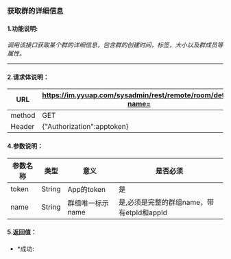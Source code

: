 ### 获取群的详细信息

#### 1.功能说明:
*调用该接口获取某个群的详细信息，包含群的创建时间，标签，大小以及群成员等属性。*
***

#### 2.请求体说明：

|URL|https://im.yyuap.com/sysadmin/rest/remote/room/detail?name=|
|----|----|
|method|GET|
|Header|{"Authorization":apptoken}|

#### 4.参数说明：


|参数名称|类型|意义|是否必须|
|----|----|----|----|
|token|String|App的token|是|
|name|String|群组唯一标示name|是,必须是完整的群组name，带有etpId和appId|

#### 5.返回值：

- *成功: